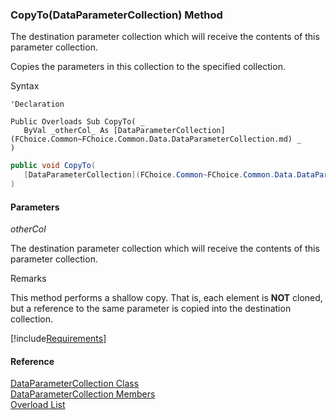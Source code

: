 ﻿### CopyTo(DataParameterCollection) Method

The destination parameter collection which will receive the contents of this parameter collection.

Copies the parameters in this collection to the specified collection.

Syntax

```vbnet
'Declaration

Public Overloads Sub CopyTo( _
   ByVal _otherCol_ As [DataParameterCollection](FChoice.Common~FChoice.Common.Data.DataParameterCollection.md) _
) 
```

```csharp
public void CopyTo( 
   [DataParameterCollection](FChoice.Common~FChoice.Common.Data.DataParameterCollection.md) _otherCol_
)
```

#### Parameters

_otherCol_

The destination parameter collection which will receive the contents of this parameter collection.

Remarks

This method performs a shallow copy. That is, each element is **NOT** cloned, but a reference to the same parameter is copied into the destination collection.

[!include[Requirements](../partials/requirements.md)]

#### Reference

[DataParameterCollection Class](FChoice.Common~FChoice.Common.Data.DataParameterCollection.md)  
[DataParameterCollection Members](FChoice.Common~FChoice.Common.Data.DataParameterCollection_members.md)  
[Overload List](FChoice.Common~FChoice.Common.Data.DataParameterCollection~CopyTo.md)